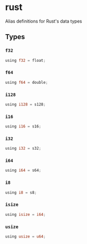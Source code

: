 # rust
Alias definitions for Rust's data types


## Types

### `f32`

```rust
using f32 = float;
```
### `f64`

```rust
using f64 = double;
```
### `i128`

```rust
using i128 = s128;
```
### `i16`

```rust
using i16 = s16;
```
### `i32`

```rust
using i32 = s32;
```
### `i64`

```rust
using i64 = s64;
```
### `i8`

```rust
using i8 = s8;
```
### `isize`

```rust
using isize = i64;
```
### `usize`

```rust
using usize = u64;
```
